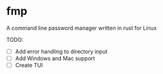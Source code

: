 # fmp
A command line password manager written in rust for Linux

TODO:
- [ ] Add error handling to directory input
- [ ] Add Windows and Mac support
- [ ] Create TUI
